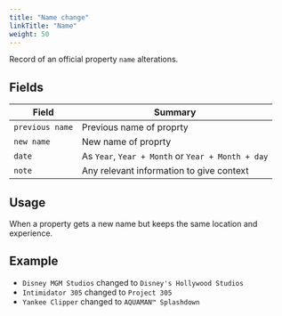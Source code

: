 ```yaml
---
title: "Name change"
linkTitle: "Name"
weight: 50
---
```


Record of an official property `name` alterations.

## Fields

| Field            | Summary                     		   |
| ---------------  | ------------------------------------- |
| `previous name`  | Previous name of proprty       	   |
| `new name`  	   | New name of proprty   				   |
| `date`   | As `Year`, `Year + Month` or `Year + Month + day`     |
| `note`  	| Any relevant information to give context    |

## Usage

When a property gets a new name but keeps the same location and experience.

## Example

* `Disney MGM Studios` changed to `Disney's Hollywood Studios`
* `Intimidator 305` changed to `Project 305`
* `Yankee Clipper` changed to `AQUAMAN™ Splashdown`